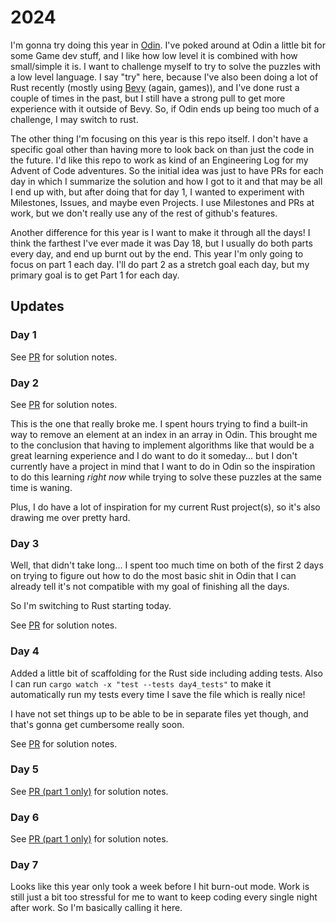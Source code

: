 # 2024
I'm gonna try doing this year in [Odin](https://odin-lang.org). I've poked around at Odin a little bit for some Game dev stuff, and I like how low level it is combined with how small/simple it is. I want to challenge myself to try to solve the puzzles with a low level language. I say "try" here, because I've also been doing a lot of Rust recently (mostly using [Bevy](https://bevyengine.org) (again, games)), and I've done rust a couple of times in the past, but I still have a strong pull to get more experience with it outside of Bevy. So, if Odin ends up being too much of a challenge, I may switch to rust.

The other thing I'm focusing on this year is this repo itself. I don't have a specific goal other than having more to look back on than just the code in the future. I'd like this repo to work as kind of an Engineering Log for my Advent of Code adventures. So the initial idea was just to have PRs for each day in which I summarize the solution and how I got to it and that may be all I end up with, but after doing that for day 1, I wanted to experiment with Milestones, Issues, and maybe even Projects. I use Milestones and PRs at work, but we don't really use any of the rest of github's features.

Another difference for this year is I want to make it through all the days! I think the farthest I've ever made it was Day 18, but I usually do both parts every day, and end up burnt out by the end. This year I'm only going to focus on part 1 each day. I'll do part 2 as a stretch goal each day, but my primary goal is to get Part 1 for each day.

## Updates

### Day 1
See [PR](https://github.com/aranasaurus/advent-of-code/pull/2) for solution notes.

### Day 2
See [PR](https://github.com/aranasaurus/advent-of-code/pull/4) for solution notes. 

This is the one that really broke me. I spent hours trying to find a built-in way to remove an element at an index in an array in Odin. This brought me to the conclusion that having to implement algorithms like that would be a great learning experience and I do want to do it someday... but I don't currently have a project in mind that I want to do in Odin so the inspiration to do this learning _right now_ while trying to solve these puzzles at the same time is waning.

Plus, I do have a lot of inspiration for my current Rust project(s), so it's also drawing me over pretty hard.

### Day 3
Well, that didn't take long... I spent too much time on both of the first 2 days on trying to figure out how to do the most basic shit in Odin that I can already tell it's not compatible with my goal of finishing all the days.

So I'm switching to Rust starting today.

See [PR](https://github.com/aranasaurus/advent-of-code/pull/6) for solution notes.

### Day 4
Added a little bit of scaffolding for the Rust side including adding tests. Also I can run `cargo watch -x "test --tests day4_tests"` to make it automatically run my tests every time I save the file which is really nice!

I have not set things up to be able to be in separate files yet though, and that's gonna get cumbersome really soon.

See [PR](https://github.com/aranasaurus/advent-of-code/pull/8) for solution notes.

### Day 5
See [PR (part 1 only)](https://github.com/aranasaurus/advent-of-code/pull/10) for solution notes.

### Day 6
See [PR (part 1 only)](https://github.com/aranasaurus/advent-of-code/pull/11) for solution notes.

### Day 7
Looks like this year only took a week before I hit burn-out mode. Work is still just a bit too stressful for me to want to keep coding every single night after work. So I'm basically calling it here.
